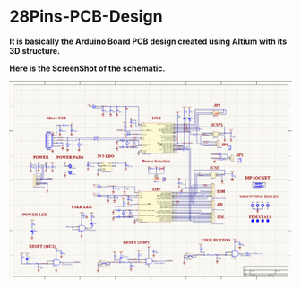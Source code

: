 # 28Pins-PCB-Design
**It is basically the Arduino Board PCB design created using Altium with its 3D structure.**

**Here is the ScreenShot of the schematic.**

![Alt Text](https://github.com/NARAYAN1201/28Pins-PCB-Design/blob/main/Annotation%202020-12-20%20175312.png)
